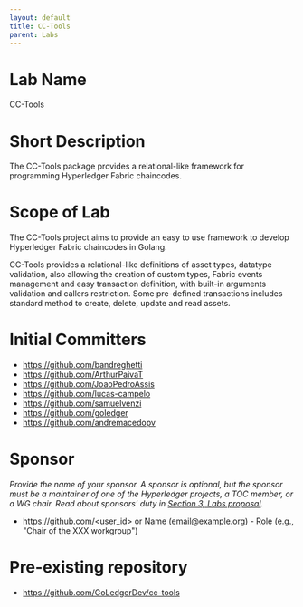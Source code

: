 ```yaml
---
layout: default
title: CC-Tools
parent: Labs
---
```

# Lab Name
CC-Tools

# Short Description
The CC-Tools package provides a relational-like framework for programming Hyperledger Fabric chaincodes.

# Scope of Lab
The CC-Tools project aims to provide an easy to use framework to develop Hyperledger Fabric chaincodes in Golang.

CC-Tools provides a relational-like definitions of asset types, datatype validation, also allowing the creation of custom types, Fabric events management and easy transaction definition, with built-in arguments validation and callers restriction. Some pre-defined transactions includes standard method to create, delete, update and read assets.

# Initial Committers
- https://github.com/bandreghetti
- https://github.com/ArthurPaivaT
- https://github.com/JoaoPedroAssis
- https://github.com/lucas-campelo
- https://github.com/samuelvenzi
- https://github.com/goledger
- https://github.com/andremacedopv

# Sponsor
_Provide the name of your sponsor. A sponsor is optional, but the sponsor must be a maintainer of one of the Hyperledger projects, a TOC member, or a WG chair. Read about sponsors' duty in [Section 3, Labs proposal](./index.md#process-to-propose-a-new-lab)._
- https://github.com/<user_id> or Name (email@example.org) - Role (e.g., "Chair of the XXX workgroup")

# Pre-existing repository
- https://github.com/GoLedgerDev/cc-tools
